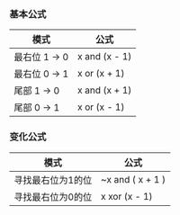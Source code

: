 ### 基本公式

| 模式          | 公式          |
|---------------|---------------|
| 最右位 1 -> 0 | x and (x - 1) |
| 最右位 0 -> 1 | x or  (x + 1) |
| 尾部 1 -> 0   | x and (x + 1) |
| 尾部 0 -> 1   | x or  (x - 1) |

### 变化公式

| 模式              | 公式             |
|-------------------|------------------|
| 寻找最右位为1的位 | ~x and ( x + 1 ) |
| 寻找最右位为0的位 | x xor (x - 1)    |

